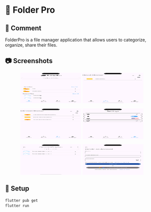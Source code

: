 # 📌 Folder Pro

## 🚀 Comment
FolderPro is a file manager application that allows users to categorize, organize, share their files.

## 📷 Screenshots
<p align="center">
  <img src="screenshot1.png" width="200" height="100">
  <img src="screenshot2.png" width="200" height="100">
</p>

<p align="center">
  <img src="screenshot3.png" width="200" height="100">
  <img src="screenshot4.png" width="200" height="100">
</p>

<p align="center">
  <img src="screenshot5.png" width="200" height="100">
  <img src="screenshot6.png" width="200" height="100">
</p>

## 🔧 Setup
```sh
flutter pub get
flutter run
